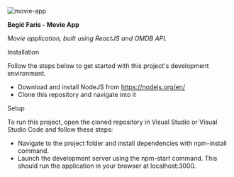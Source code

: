 ![movie-app](https://user-images.githubusercontent.com/73107935/135954925-b43a01d3-47ec-4538-98b4-5e2d4f6e1169.png)

**Begić Faris - Movie App**

_Movie application, built using ReactJS and OMDB API._

Installation

Follow the steps below to get started with this project's development environment.

- Download and install NodeJS from https://nodejs.org/en/
- Clone this repository and navigate into it


Setup

To run this project, open the cloned repository in Visual Studio or Visual Studio Code and follow these steps:

- Navigate to the project folder and install dependencies with npm-install command.
- Launch the development server using the npm-start command. This should run the application in your browser at localhost:3000.

